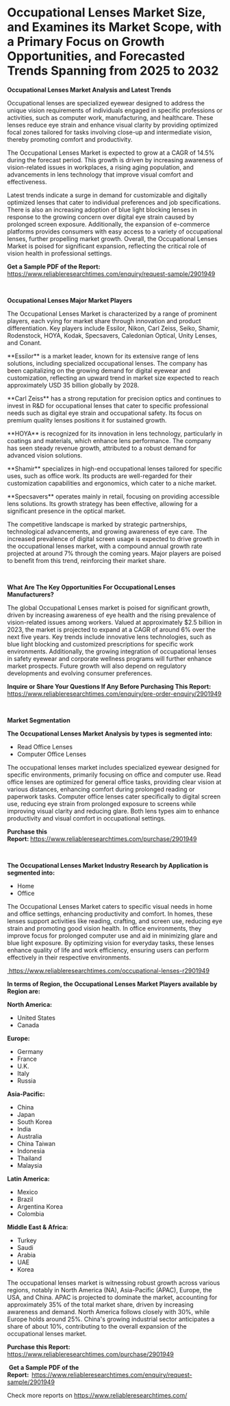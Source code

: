 <p><h1>Occupational Lenses Market Size, and Examines its Market Scope, with a Primary Focus on Growth Opportunities, and Forecasted Trends Spanning from 2025 to 2032</h1></p><p><strong>Occupational Lenses Market Analysis and Latest Trends</strong></p>
<p><p>Occupational lenses are specialized eyewear designed to address the unique vision requirements of individuals engaged in specific professions or activities, such as computer work, manufacturing, and healthcare. These lenses reduce eye strain and enhance visual clarity by providing optimized focal zones tailored for tasks involving close-up and intermediate vision, thereby promoting comfort and productivity.</p><p>The Occupational Lenses Market is expected to grow at a CAGR of 14.5% during the forecast period. This growth is driven by increasing awareness of vision-related issues in workplaces, a rising aging population, and advancements in lens technology that improve visual comfort and effectiveness. </p><p>Latest trends indicate a surge in demand for customizable and digitally optimized lenses that cater to individual preferences and job specifications. There is also an increasing adoption of blue light blocking lenses in response to the growing concern over digital eye strain caused by prolonged screen exposure. Additionally, the expansion of e-commerce platforms provides consumers with easy access to a variety of occupational lenses, further propelling market growth. Overall, the Occupational Lenses Market is poised for significant expansion, reflecting the critical role of vision health in professional settings.</p></p>
<p><strong>Get a Sample PDF of the Report:&nbsp;</strong> <a href="https://www.reliableresearchtimes.com/enquiry/request-sample/2901949?utm_campaign=2937&utm_medium=2&utm_source=Github&utm_content=ia&utm_term=11032025&utm_id=occupational-lenses">https://www.reliableresearchtimes.com/enquiry/request-sample/2901949</a></p>
<p>&nbsp;</p>
<p><strong>Occupational Lenses Major Market Players</strong></p>
<p><p>The Occupational Lenses Market is characterized by a range of prominent players, each vying for market share through innovation and product differentiation. Key players include Essilor, Nikon, Carl Zeiss, Seiko, Shamir, Rodenstock, HOYA, Kodak, Specsavers, Caledonian Optical, Unity Lenses, and Conant.</p><p>**Essilor** is a market leader, known for its extensive range of lens solutions, including specialized occupational lenses. The company has been capitalizing on the growing demand for digital eyewear and customization, reflecting an upward trend in market size expected to reach approximately USD 35 billion globally by 2028.</p><p>**Carl Zeiss** has a strong reputation for precision optics and continues to invest in R&D for occupational lenses that cater to specific professional needs such as digital eye strain and occupational safety. Its focus on premium quality lenses positions it for sustained growth.</p><p>**HOYA** is recognized for its innovation in lens technology, particularly in coatings and materials, which enhance lens performance. The company has seen steady revenue growth, attributed to a robust demand for advanced vision solutions. </p><p>**Shamir** specializes in high-end occupational lenses tailored for specific uses, such as office work. Its products are well-regarded for their customization capabilities and ergonomics, which cater to a niche market.</p><p>**Specsavers** operates mainly in retail, focusing on providing accessible lens solutions. Its growth strategy has been effective, allowing for a significant presence in the optical market.</p><p>The competitive landscape is marked by strategic partnerships, technological advancements, and growing awareness of eye care. The increased prevalence of digital screen usage is expected to drive growth in the occupational lenses market, with a compound annual growth rate projected at around 7% through the coming years. Major players are poised to benefit from this trend, reinforcing their market share.</p></p>
<p>&nbsp;</p>
<p><strong>What Are The Key Opportunities For Occupational Lenses Manufacturers?</strong></p>
<p><p>The global Occupational Lenses market is poised for significant growth, driven by increasing awareness of eye health and the rising prevalence of vision-related issues among workers. Valued at approximately $2.5 billion in 2023, the market is projected to expand at a CAGR of around 6% over the next five years. Key trends include innovative lens technologies, such as blue light blocking and customized prescriptions for specific work environments. Additionally, the growing integration of occupational lenses in safety eyewear and corporate wellness programs will further enhance market prospects. Future growth will also depend on regulatory developments and evolving consumer preferences.</p></p>
<p><strong>Inquire or Share Your Questions If Any Before Purchasing This Report:</strong> <a href="https://www.reliableresearchtimes.com/enquiry/pre-order-enquiry/2901949?utm_campaign=2937&utm_medium=2&utm_source=Github&utm_content=ia&utm_term=11032025&utm_id=occupational-lenses">https://www.reliableresearchtimes.com/enquiry/pre-order-enquiry/2901949</a></p>
<p>&nbsp;</p>
<p><strong>Market Segmentation</strong></p>
<p><strong>The Occupational Lenses Market Analysis by types is segmented into:</strong></p>
<p><ul><li>Read Office Lenses</li><li>Computer Office Lenses</li></ul></p>
<p><p>The occupational lenses market includes specialized eyewear designed for specific environments, primarily focusing on office and computer use. Read office lenses are optimized for general office tasks, providing clear vision at various distances, enhancing comfort during prolonged reading or paperwork tasks. Computer office lenses cater specifically to digital screen use, reducing eye strain from prolonged exposure to screens while improving visual clarity and reducing glare. Both lens types aim to enhance productivity and visual comfort in occupational settings.</p></p>
<p><strong>Purchase this Report:&nbsp;</strong><a href="https://www.reliableresearchtimes.com/purchase/2901949?utm_campaign=2937&utm_medium=2&utm_source=Github&utm_content=ia&utm_term=11032025&utm_id=occupational-lenses">https://www.reliableresearchtimes.com/purchase/2901949</a></p>
<p>&nbsp;</p>
<p><strong>The Occupational Lenses Market Industry Research by Application is segmented into:</strong></p>
<p><ul><li>Home</li><li>Office</li></ul></p>
<p><p>The Occupational Lenses Market caters to specific visual needs in home and office settings, enhancing productivity and comfort. In homes, these lenses support activities like reading, crafting, and screen use, reducing eye strain and promoting good vision health. In office environments, they improve focus for prolonged computer use and aid in minimizing glare and blue light exposure. By optimizing vision for everyday tasks, these lenses enhance quality of life and work efficiency, ensuring users can perform effectively in their respective environments.</p></p>
<p><a href="https://www.reliableresearchtimes.com/occupational-lenses-r2901949?utm_campaign=2937&utm_medium=2&utm_source=Github&utm_content=ia&utm_term=11032025&utm_id=occupational-lenses">&nbsp;https://www.reliableresearchtimes.com/occupational-lenses-r2901949</a></p>
<p><strong>In terms of Region, the Occupational Lenses Market Players available by Region are:</strong></p>
<p>
    <p> <strong> North America: </strong>
        <ul>
            <li>United States</li>
            <li>Canada</li>
        </ul>
        </p> 
    <p> <strong> Europe: </strong>
        <ul>
            <li>Germany</li>
            <li>France</li>
            <li>U.K.</li>
            <li>Italy</li>
            <li>Russia</li>
        </ul>
        </p> 
    <p> <strong> Asia-Pacific: </strong>
        <ul>
            <li>China</li>
            <li>Japan</li>
            <li>South Korea</li>
            <li>India</li>
            <li>Australia</li>
            <li>China Taiwan</li>
            <li>Indonesia</li>
            <li>Thailand</li>
            <li>Malaysia</li>
        </ul>
        </p> 
    <p> <strong> Latin America: </strong>
        <ul>
            <li>Mexico</li>
            <li>Brazil</li>
            <li>Argentina Korea</li>
            <li>Colombia</li>
        </ul>
        </p> 
    <p> <strong> Middle East & Africa: </strong>
        <ul>
            <li>Turkey</li>
            <li>Saudi</li>
            <li>Arabia</li>
            <li>UAE</li>
            <li>Korea</li>
        </ul>
    </p>
    </p>
<p><p>The occupational lenses market is witnessing robust growth across various regions, notably in North America (NA), Asia-Pacific (APAC), Europe, the USA, and China. APAC is projected to dominate the market, accounting for approximately 35% of the total market share, driven by increasing awareness and demand. North America follows closely with 30%, while Europe holds around 25%. China's growing industrial sector anticipates a share of about 10%, contributing to the overall expansion of the occupational lenses market.</p></p>
<p><strong>Purchase this Report: </strong><a href="https://www.reliableresearchtimes.com/purchase/2901949?utm_campaign=2937&utm_medium=2&utm_source=Github&utm_content=ia&utm_term=11032025&utm_id=occupational-lenses">https://www.reliableresearchtimes.com/purchase/2901949</a></p>
<p>&nbsp;<strong>Get a Sample PDF of the Report:&nbsp;&nbsp;</strong><a href="https://www.reliableresearchtimes.com/enquiry/request-sample/2901949?utm_campaign=2937&utm_medium=2&utm_source=Github&utm_content=ia&utm_term=11032025&utm_id=occupational-lenses">https://www.reliableresearchtimes.com/enquiry/request-sample/2901949</a></p>
<p><strong></strong></p>
<p>Check more reports on <a href="https://www.reliableresearchtimes.com/?utm_campaign=2937&utm_medium=2&utm_source=Github&utm_content=ia&utm_term=11032025&utm_id=occupational-lenses">https://www.reliableresearchtimes.com/</a></p>